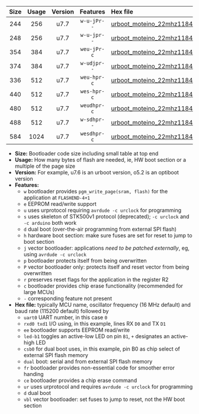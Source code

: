 |Size|Usage|Version|Features|Hex file|
|:-:|:-:|:-:|:-:|:--|
|244|256|u7.7|`w-u-jPr--`|[urboot_moteino_22mhz1184_4800bps_uart0_rxd0_txd1_led+b1_ur_vbl.hex](https://raw.githubusercontent.com/stefanrueger/urboot.hex/main/boards/moteino/fcpu_22mhz1184/4800_bps/urboot_moteino_22mhz1184_4800bps_uart0_rxd0_txd1_led+b1_ur_vbl.hex)|
|248|256|u7.7|`w-u-jpr--`|[urboot_moteino_22mhz1184_4800bps_uart0_rxd0_txd1_led+b1_fr_ur_vbl.hex](https://raw.githubusercontent.com/stefanrueger/urboot.hex/main/boards/moteino/fcpu_22mhz1184/4800_bps/urboot_moteino_22mhz1184_4800bps_uart0_rxd0_txd1_led+b1_fr_ur_vbl.hex)|
|354|384|u7.7|`weu-jPr-c`|[urboot_moteino_22mhz1184_4800bps_uart0_rxd0_txd1_ee_led+b1_fr_ce_ur_vbl.hex](https://raw.githubusercontent.com/stefanrueger/urboot.hex/main/boards/moteino/fcpu_22mhz1184/4800_bps/urboot_moteino_22mhz1184_4800bps_uart0_rxd0_txd1_ee_led+b1_fr_ce_ur_vbl.hex)|
|374|384|u7.7|`w-udjpr--`|[urboot_moteino_22mhz1184_4800bps_uart0_rxd0_txd1_led+b1_csb0_dual_ur_vbl.hex](https://raw.githubusercontent.com/stefanrueger/urboot.hex/main/boards/moteino/fcpu_22mhz1184/4800_bps/urboot_moteino_22mhz1184_4800bps_uart0_rxd0_txd1_led+b1_csb0_dual_ur_vbl.hex)|
|336|512|u7.7|`weu-hpr-c`|[urboot_moteino_22mhz1184_4800bps_uart0_rxd0_txd1_ee_led+b1_fr_ce_ur.hex](https://raw.githubusercontent.com/stefanrueger/urboot.hex/main/boards/moteino/fcpu_22mhz1184/4800_bps/urboot_moteino_22mhz1184_4800bps_uart0_rxd0_txd1_ee_led+b1_fr_ce_ur.hex)|
|440|512|u7.7|`wes-hpr-c`|[urboot_moteino_22mhz1184_4800bps_uart0_rxd0_txd1_ee_led+b1_fr_ce.hex](https://raw.githubusercontent.com/stefanrueger/urboot.hex/main/boards/moteino/fcpu_22mhz1184/4800_bps/urboot_moteino_22mhz1184_4800bps_uart0_rxd0_txd1_ee_led+b1_fr_ce.hex)|
|480|512|u7.7|`weudhpr-c`|[urboot_moteino_22mhz1184_4800bps_uart0_rxd0_txd1_ee_led+b1_csb0_dual_fr_ce_ur.hex](https://raw.githubusercontent.com/stefanrueger/urboot.hex/main/boards/moteino/fcpu_22mhz1184/4800_bps/urboot_moteino_22mhz1184_4800bps_uart0_rxd0_txd1_ee_led+b1_csb0_dual_fr_ce_ur.hex)|
|488|512|u7.7|`w-sdhpr--`|[urboot_moteino_22mhz1184_4800bps_uart0_rxd0_txd1_led+b1_csb0_dual_fr.hex](https://raw.githubusercontent.com/stefanrueger/urboot.hex/main/boards/moteino/fcpu_22mhz1184/4800_bps/urboot_moteino_22mhz1184_4800bps_uart0_rxd0_txd1_led+b1_csb0_dual_fr.hex)|
|584|1024|u7.7|`wesdhpr-c`|[urboot_moteino_22mhz1184_4800bps_uart0_rxd0_txd1_ee_led+b1_csb0_dual_fr_ce.hex](https://raw.githubusercontent.com/stefanrueger/urboot.hex/main/boards/moteino/fcpu_22mhz1184/4800_bps/urboot_moteino_22mhz1184_4800bps_uart0_rxd0_txd1_ee_led+b1_csb0_dual_fr_ce.hex)|

- **Size:** Bootloader code size including small table at top end
- **Usage:** How many bytes of flash are needed, ie, HW boot section or a multiple of the page size
- **Version:** For example, u7.6 is an urboot version, o5.2 is an optiboot version
- **Features:**
  + `w` bootloader provides `pgm_write_page(sram, flash)` for the application at `FLASHEND-4+1`
  + `e` EEPROM read/write support
  + `u` uses urprotocol requiring `avrdude -c urclock` for programming
  + `s` uses skeleton of STK500v1 protocol (deprecated); `-c urclock` and `-c arduino` both work
  + `d` dual boot (over-the-air programming from external SPI flash)
  + `h` hardware boot section: make sure fuses are set for reset to jump to boot section
  + `j` vector bootloader: applications *need to be patched externally*, eg, using `avrdude -c urclock`
  + `p` bootloader protects itself from being overwritten
  + `P` vector bootloader only: protects itself and reset vector from being overwritten
  + `r` preserves reset flags for the application in the register R2
  + `c` bootloader provides chip erase functionality (recommended for large MCUs)
  + `-` corresponding feature not present
- **Hex file:** typically MCU name, oscillator frequency (16 MHz default) and baud rate (115200 default) followed by
  + `uart0` UART number, in this case `0`
  + `rxd0 txd1` I/O using, in this example, lines RX `D0` and TX `D1`
  + `ee` bootloader supports EEPROM read/write
  + `led-b1` toggles an active-low LED on pin `B1`, `+` designates an active-high LED
  + `csb0` for dual boot uses, in this example, pin B0 as chip select of external SPI flash memory
  + `dual` boot: serial and from external SPI flash memory
  + `fr` bootloader provides non-essential code for smoother error handing
  + `ce` bootloader provides a chip erase command
  + `ur` uses urprotocol and requires `avrdude -c urclock` for programming
  + `d` dual boot
  + `vbl` vector bootloader: set fuses to jump to reset, not the HW boot section
